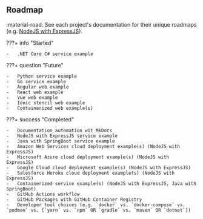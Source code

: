 ## Roadmap

:material-road: See each project's documentation for their unique roadmaps (e.g. [NodeJS with ExpressJS](./services/nodejs-expressjs.md#roadmap)).

???+ info "Started"

    -   .NET Core C# service example

???+ question "Future"

    -   Python service example
    -   Go service example
    -   Angular web example
    -   React web example
    -   Vue web example
    -   Ionic stencil web example
    -   Containerized web example(s)

???+ success "Completed"

    -   Documentation automation wit MkDocs
    -   NodeJS with ExpressJS service example
    -   Java with SpringBoot service example
    -   Amazon Web Services cloud deployment example(s) (NodeJS with ExpressJS)
    -   Microsoft Azure cloud deployment example(s) (NodeJS with ExpressJS)
    -   Google Cloud cloud deployment example(s) (NodeJS with ExpressJS)
    -   Salesforce Heroku cloud deployment example(s) (NodeJS with ExpressJS)
    -   Containerized service example(s) (NodeJS with ExpressJS, Java with SpringBoot)
    -   GitHub Actions workflow
    -   GitHub Packages with GitHub Container Registry
    -   Developer tool choices (e.g. `docker` vs. `docker-compose` vs. `podman` vs. [`yarn` vs. `npm` OR `gradle` vs. `maven` OR `dotnet`])
